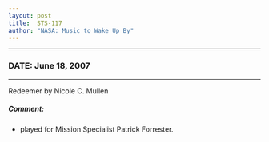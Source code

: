 ```yaml
---
layout: post
title:  STS-117
author: "NASA: Music to Wake Up By"
---
```


----
### DATE: June 18, 2007
----
Redeemer by Nicole C. Mullen

##### Comment:
* played for Mission Specialist Patrick Forrester.
